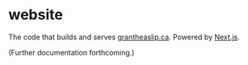 # website

The code that builds and serves [grantheaslip.ca](https://grantheaslip.ca/). Powered by [Next.js](https://nextjs.org/).

(Further documentation forthcoming.)

